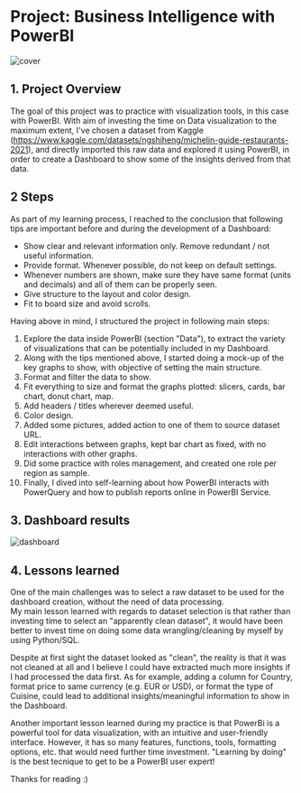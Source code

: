 # Project: Business Intelligence with PowerBI
![cover](cover.jpg)

## 1. Project Overview
The goal of this project was to practice with visualization tools, in this case with PowerBI.
With aim of investing the time on Data visualization to the maximum extent, I've chosen a dataset from Kaggle (https://www.kaggle.com/datasets/ngshiheng/michelin-guide-restaurants-2021), and directly imported this raw data and explored it using PowerBI, in order to create a Dashboard to show some of the insights derived from that data.

## 2 Steps 
As part of my learning process, I reached to the conclusion that following tips are important before and during the development of a Dashboard:
- Show clear and relevant information only. Remove redundant / not useful information.
- Provide format. Whenever possible, do not keep on default settings.
- Whenever numbers are shown, make sure they have same format (units and decimals) and all of them can be properly seen.
- Give structure to the layout and color design.
- Fit to board size and avoid scrolls.

Having above in mind, I structured the project in following main steps:
1. Explore the data inside PowerBI (section "Data"), to extract the variety of visualizations that can be potentially included in my Dashboard.
2. Along with the tips mentioned above, I started doing a mock-up of the key graphs to show, with objective of setting the main structure. 
3. Format and filter the data to show. 
4. Fit everything to size and format the graphs plotted: slicers, cards, bar chart, donut chart, map.
5. Add headers / titles wherever deemed useful. 
6. Color design.
7. Added some pictures, added action to one of them to source dataset URL.
8. Edit interactions between graphs, kept bar chart as fixed, with no interactions with other graphs.
9. Did some practice with roles management, and created one role per region as sample. 
10. Finally, I dived into self-learning about how PowerBI interacts with PowerQuery and how to publish reports online in PowerBI Service.

## 3. Dashboard results
![dashboard](dashboard.JPG)

## 4. Lessons learned
One of the main challenges was to select a raw dataset to be used for the dashboard creation, without the need of data processing.  
My main lesson learned with regards to dataset selection is that rather than investing time to select an "apparently clean dataset", it would have been better to invest time on doing some data wrangling/cleaning by myself by using Python/SQL.

Despite at first sight the dataset looked as "clean", the reality is that it was not cleaned at all and I believe I could have extracted much more insights if I had processed the data first. 
As for example, adding a column for Country, format price to same currency (e.g. EUR or USD), or format the type of Cuisine, could lead to additional insights/meaningful information to show in the Dashboard. 

Another important lesson learned during my practice is that PowerBi is a powerful tool for data visualization, with an intuitive and user-friendly interface.
However, it has so many features, functions, tools, formatting options, etc. that would need further time investment. 
"Learning by doing" is the best tecnique to get to be a PowerBI user expert!

Thanks for reading :) 
